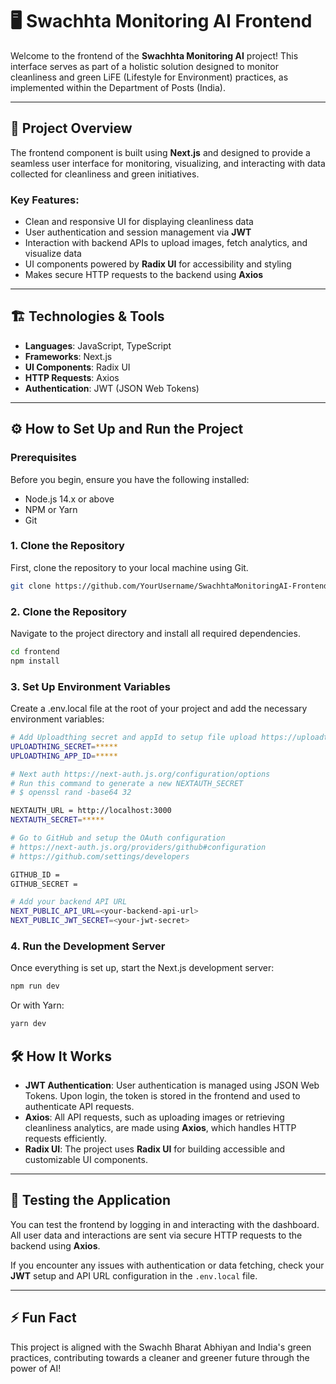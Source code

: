 # 🖥️ Swachhta Monitoring AI Frontend

Welcome to the frontend of the **Swachhta Monitoring AI** project! This interface serves as part of a holistic solution designed to monitor cleanliness and green LiFE (Lifestyle for Environment) practices, as implemented within the Department of Posts (India).

---

## 🚀 Project Overview

The frontend component is built using **Next.js** and designed to provide a seamless user interface for monitoring, visualizing, and interacting with data collected for cleanliness and green initiatives.

### Key Features:
- Clean and responsive UI for displaying cleanliness data
- User authentication and session management via **JWT**
- Interaction with backend APIs to upload images, fetch analytics, and visualize data
- UI components powered by **Radix UI** for accessibility and styling
- Makes secure HTTP requests to the backend using **Axios**

---

## 🏗️ Technologies & Tools

- **Languages**: JavaScript, TypeScript
- **Frameworks**: Next.js
- **UI Components**: Radix UI
- **HTTP Requests**: Axios
- **Authentication**: JWT (JSON Web Tokens)

---

## ⚙️ How to Set Up and Run the Project

### Prerequisites

Before you begin, ensure you have the following installed:
- Node.js 14.x or above
- NPM or Yarn
- Git

### 1. Clone the Repository

First, clone the repository to your local machine using Git.

```bash
git clone https://github.com/YourUsername/SwachhtaMonitoringAI-Frontend.git
```

### 2. Clone the Repository

Navigate to the project directory and install all required dependencies.

```bash
cd frontend
npm install
```
### 3. Set Up Environment Variables

Create a .env.local file at the root of your project and add the necessary environment variables:

```bash
# Add Uploadthing secret and appId to setup file upload https://uploadthing.com/ 
UPLOADTHING_SECRET=*****
UPLOADTHING_APP_ID=*****

# Next auth https://next-auth.js.org/configuration/options
# Run this command to generate a new NEXTAUTH_SECRET
# $ openssl rand -base64 32

NEXTAUTH_URL = http://localhost:3000
NEXTAUTH_SECRET=*****

# Go to GitHub and setup the OAuth configuration
# https://next-auth.js.org/providers/github#configuration
# https://github.com/settings/developers

GITHUB_ID = 
GITHUB_SECRET = 

# Add your backend API URL
NEXT_PUBLIC_API_URL=<your-backend-api-url>
NEXT_PUBLIC_JWT_SECRET=<your-jwt-secret>

```

### 4. Run the Development Server

Once everything is set up, start the Next.js development server:

```bash
npm run dev
```
Or with Yarn:

```bash
yarn dev
```

## 🛠️ How It Works

- **JWT Authentication**: User authentication is managed using JSON Web Tokens. Upon login, the token is stored in the frontend and used to authenticate API requests.
- **Axios**: All API requests, such as uploading images or retrieving cleanliness analytics, are made using **Axios**, which handles HTTP requests efficiently.
- **Radix UI**: The project uses **Radix UI** for building accessible and customizable UI components.

---

## 🧪 Testing the Application

You can test the frontend by logging in and interacting with the dashboard. All user data and interactions are sent via secure HTTP requests to the backend using **Axios**.

If you encounter any issues with authentication or data fetching, check your **JWT** setup and API URL configuration in the `.env.local` file.

---

## ⚡ Fun Fact

This project is aligned with the Swachh Bharat Abhiyan and India's green practices, contributing towards a cleaner and greener future through the power of AI!
